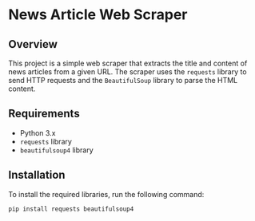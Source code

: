 # News Article Web Scraper

## Overview

This project is a simple web scraper that extracts the title and content of news articles from a given URL. The scraper uses the `requests` library to send HTTP requests and the `BeautifulSoup` library to parse the HTML content.

## Requirements

- Python 3.x
- `requests` library
- `beautifulsoup4` library

## Installation

To install the required libraries, run the following command:

```bash
pip install requests beautifulsoup4
